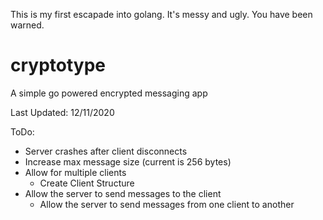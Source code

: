 This is my first escapade into golang. It's messy and ugly. You have been warned.
# cryptotype
A simple go powered encrypted messaging app

Last Updated: 12/11/2020

ToDo:
* Server crashes after client disconnects
* Increase max message size (current is 256 bytes)
* Allow for multiple clients
    * Create Client Structure 
* Allow the server to send messages to the client
    * Allow the server to send messages from one client to another
